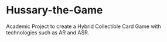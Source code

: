 # Hussary-the-Game
Academic Project to create a Hybrid Collectible Card Game with technologies such as AR and ASR.
